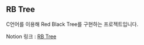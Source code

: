 ## RB Tree

C언어를 이용해 Red Black Tree를 구현하는 프로젝트입니다.

Notion 링크 : [RB Tree](https://sunset-asparagus-5c5.notion.site/RB-Tree-ac27551dd7d44bbcbc2f43ec3c26e43a) 